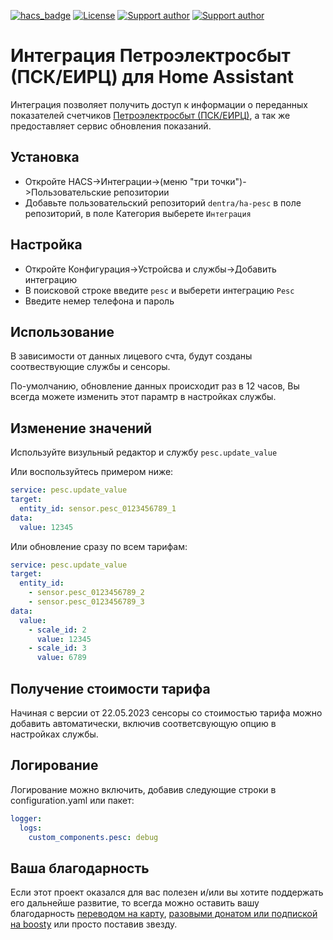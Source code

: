 [![hacs_badge](https://img.shields.io/badge/HACS-Custom-41BDF5.svg)](https://github.com/hacs/integration)
[![License][license-shield]][license]
[![Support author][donate-tinkoff-shield]][donate-tinkoff]
[![Support author][donate-boosty-shield]][donate-boosty]

[license-shield]: https://img.shields.io/static/v1?label=Лицензия&message=MIT&color=orange&logo=license
[license]: https://opensource.org/licenses/MIT
[donate-tinkoff-shield]: https://img.shields.io/static/v1?label=Поддержать+автора&message=Т-Банк&color=yellow
[donate-tinkoff]: https://www.tinkoff.ru/cf/3dZPaLYDBAI
[donate-boosty-shield]: https://img.shields.io/static/v1?label=Поддержать+автора&message=Boosty&color=red
[donate-boosty]: https://boosty.to/dentra

# Интеграция Петроэлектросбыт (ПСК/ЕИРЦ) для Home Assistant

Интеграция позволяет получить доступ к информации о переданных показателей счетчиков [Петроэлектросбыт (ПСК/ЕИРЦ)](https://ikus.pesc.ru/), а так же предоставляет сервис обновления показаний.

## Установка

- Откройте HACS->Интеграции->(меню "три точки")->Пользовательские репозитории
- Добавьте пользовательский репозиторий `dentra/ha-pesc` в поле репозиторий, в поле Категория выберете `Интеграция`

## Настройка

- Откройте Конфигурация->Устройсва и службы->Добавить интеграцию
- В поисковой строке введите `pesc` и выберети интеграцию `Pesc`
- Введите немер телефона и пароль

## Использование

В зависимости от данных лицевого счта, будут созданы соотвествующие службы и сенсоры.

По-умолчанию, обновление данных происходит раз в 12 часов, Вы всегда можете изменить этот парамтр в настройках службы.

## Изменение значений

Используйте визульный редактор и службу `pesc.update_value`

Или воспользуйтесь примером ниже:

```yaml
service: pesc.update_value
target:
  entity_id: sensor.pesc_0123456789_1
data:
  value: 12345
```

Или обновление сразу по всем тарифам:

```yaml
service: pesc.update_value
target:
  entity_id:
    - sensor.pesc_0123456789_2
    - sensor.pesc_0123456789_3
data:
  value:
    - scale_id: 2
      value: 12345
    - scale_id: 3
      value: 6789
```

## Получение стоимости тарифа

Начиная с версии от 22.05.2023 сенсоры со стоимостью тарифа можно добавить автоматически,
включив соответсвующую опцию в настройках службы.

## Логирование

Логирование можно включить, добавив следующие строки в configuration.yaml или пакет:

```yaml
logger:
  logs:
    custom_components.pesc: debug
```

## Ваша благодарность

Если этот проект оказался для вас полезен и/или вы хотите поддержать его дальнейше развитие, то всегда можно оставить вашу благодарность [переводом на карту](https://www.tinkoff.ru/cf/3dZPaLYDBAI), [разовыми донатом или подпиской на boosty](https://boosty.to/dentra) или просто поставив звезду.
